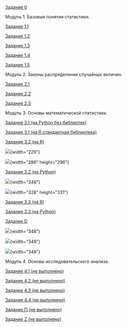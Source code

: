 [Задание 0](https://github.com/AndreyPovaliy/ITMO_DS/tree/main/04_basic_statistic/task_0.txt)

Модуль 1. Базовые понятия статистики.

[Задание 1.1](https://github.com/AndreyPovaliy/ITMO_DS/tree/main/04_basic_statistic/task_1_1.txt)

[Задание 1.2](https://github.com/AndreyPovaliy/ITMO_DS/tree/main/04_basic_statistic/task_1_2.txt)

[Задание 1.3](https://github.com/AndreyPovaliy/ITMO_DS/tree/main/04_basic_statistic/task_1_3.txt)

[Задание 1.4](https://github.com/AndreyPovaliy/ITMO_DS/tree/main/04_basic_statistic/task_1_4.py)

[Задание 1.5](https://github.com/AndreyPovaliy/ITMO_DS/tree/main/04_basic_statistic/task_1_5.py)

Модуль 2. Законы распределения случайных величин.

[Задание 2.1](https://github.com/AndreyPovaliy/ITMO_DS/tree/main/04_basic_statistic/task_2_1.py)

[Задание 2.2](https://github.com/AndreyPovaliy/ITMO_DS/tree/main/04_basic_statistic/task_2_2.txt)

[Задание 2.3](https://github.com/AndreyPovaliy/ITMO_DS/tree/main/04_basic_statistic/task_2_3.py)

Модуль 3. Основы математической статистики.

[Задание 3.1 (на Python без библиотек)](https://github.com/AndreyPovaliy/ITMO_DS/tree/main/04_basic_statistic/task_3_1.py)

[Задание 3.1 (на R стандартная библиотека)](https://github.com/AndreyPovaliy/ITMO_DS/tree/main/04_basic_statistic/task_3_1.R)

[Задание 3.2 (на R)](https://github.com/AndreyPovaliy/ITMO_DS/tree/main/04_basic_statistic/task_3_2.R)

![](histogram_3_2_by_R.png){width="229"}

![](polygon_3_2_by_R.png){width="286" height="296"}

[Задание 3.2 (на Python)](https://github.com/AndreyPovaliy/ITMO_DS/tree/main/04_basic_statistic/task_3_2.py)

![](histogram_3_2_by_Python.png){width="348"}

![](polygon_3_2_by_Python.png){width="328" height="331"}

[Задание 3.3 (на R)](https://github.com/AndreyPovaliy/ITMO_DS/tree/main/04_basic_statistic/task_3_3.R)

[Задание 3.3 (на Python)](https://github.com/AndreyPovaliy/ITMO_DS/tree/main/04_basic_statistic/task_3_3.py)

[Задание D](https://github.com/AndreyPovaliy/ITMO_DS/tree/main/04_basic_statistic/task_D.py)

![](hist_D_one_num.png){width="348"}

![](hist_D_two_num.png){width="348"}

![](hist_D_three_num.png){width="348"}

Модуль 4. Основы исследовательского анализа.

[Задание 4.1 (не выполнено)](https://github.com/AndreyPovaliy/ITMO_DS/tree/main/04_basic_statistic/task_0.txt)

[Задание 4.2 (не выполнено)](https://github.com/AndreyPovaliy/ITMO_DS/tree/main/04_basic_statistic/task_0.txt)

[Задание 4.3 (не выполнено)](https://github.com/AndreyPovaliy/ITMO_DS/tree/main/04_basic_statistic/task_0.txt)

[Задание 4.4 (не выполнено)](https://github.com/AndreyPovaliy/ITMO_DS/tree/main/04_basic_statistic/task_0.txt)

[Задание П (не выполнено)](https://github.com/AndreyPovaliy/ITMO_DS/tree/main/04_basic_statistic/task_0.txt)

[Задание Z (не выполнено)](https://github.com/AndreyPovaliy/ITMO_DS/tree/main/04_basic_statistic/task_0.txt)

